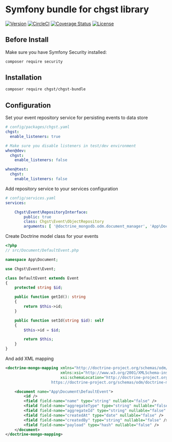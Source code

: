 # Symfony bundle for chgst library


[![Version](https://img.shields.io/packagist/v/chgst/chgst-bundle.svg?style=flat-square)](https://packagist.org/packages/chgst/chgst-bundle)
[![CircleCI](https://circleci.com/gh/chgst/chgst-bundle.svg?style=shield)](https://circleci.com/gh/chgst/chgst-bundle)
[![Coverage Status](https://coveralls.io/repos/github/chgst/chgst-bundle/badge.svg?branch=develop)](https://coveralls.io/github/chgst/chgst-bundle?branch=develop)
[![License](https://poser.pugx.org/chgst/chgst-bundle/license.svg)](https://packagist.org/packages/chgst/chgst-bundle)

## Before Install

Make sure you have Symfony Security installed:

```bash
composer require security
```

## Installation

```bash
composer require chgst/chgst-bundle
```

## Configuration

Set your event repository service for persisting events to data store

```yaml
# config/packages/chgst.yaml
chgst:
  enable_listeners: true

# Make sure you disable listeners in test/dev environment
when@dev:
  chgst:
    enable_listeners: false

when@test:
  chgst:
    enable_listeners: false
```

Add repository service to your services configuration

```yaml
# config/services.yaml
services:

    Chgst\Event\RepositoryInterface:
        public: true
        class: Chgst\Event\ObjectRepository
        arguments: [ '@doctrine_mongodb.odm.document_manager', 'App\Document\DefaultEvent' ] # or '@doctrine.orm.entity_manager'
```

Create Doctrine model class for your events

```php
<?php
// src/Document/DefaultEvent.php

namespace App\Document;

use Chgst\Event\Event;

class DefaultEvent extends Event
{
    protected string $id;

    public function getId(): string
    {
        return $this->id;
    }

    public function setId(string $id): self
    {
        $this->id = $id;

        return $this;
    }
}
```

And add XML mapping

```xml
<doctrine-mongo-mapping xmlns="http://doctrine-project.org/schemas/odm/doctrine-mongo-mapping"
                        xmlns:xsi="http://www.w3.org/2001/XMLSchema-instance"
                        xsi:schemaLocation="http://doctrine-project.org/schemas/odm/doctrine-mongo-mapping
                    https://doctrine-project.org/schemas/odm/doctrine-mongo-mapping.xsd">

    <document name="App\Document\DefaultEvent">
        <id />
        <field field-name="name" type="string" nullable="false" />
        <field field-name="aggregateType" type="string" nullable="false" />
        <field field-name="aggregateId" type="string" nullable="false" />
        <field field-name="createdAt" type="date" nullable="false" />
        <field field-name="createdBy" type="string" nullable="false" />
        <field field-name="payload" type="hash" nullable="false" />
    </document>
</doctrine-mongo-mapping>
```
